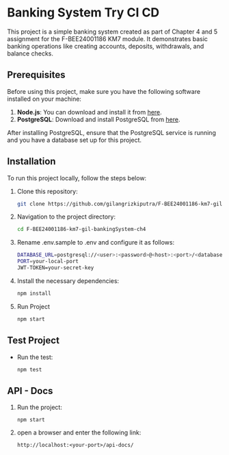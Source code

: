 # Banking System Try CI CD

This project is a simple banking system created as part of Chapter 4 and  5 assignment for the F-BEE24001186 KM7 module. It demonstrates basic banking operations like creating accounts, deposits, withdrawals, and balance checks.

## Prerequisites

Before using this project, make sure you have the following software installed on your machine:

1. **Node.js**: You can download and install it from [here](https://nodejs.org/).
2. **PostgreSQL**: Download and install PostgreSQL from [here](https://www.postgresql.org/download/).

After installing PostgreSQL, ensure that the PostgreSQL service is running and you have a database set up for this project.

## Installation

To run this project locally, follow the steps below:

1. Clone this repository:
   ```bash
   git clone https://github.com/gilangrizkiputra/F-BEE24001186-km7-gil-bankingSystem-ch4.git
   
2. Navigation to the project directory:
   ```bash
   cd F-BEE24001186-km7-gil-bankingSystem-ch4
   
3. Rename .env.sample to .env and configure it as follows:
   ```bash
   DATABASE_URL=postgresql://<user>:<password>@<host>:<port>/<database>?schema=public
   PORT=your-local-port
   JWT-TOKEN=your-secret-key
   
5. Install the necessary dependencies:
   ```bash
   npm install
   
6. Run Project
   ```bash
   npm start

## Test Project
- Run the test:
  ```bash
  npm test

## API - Docs
1. Run the project:
   ```docs
   npm start
3. open a browser and enter the following link:
   ```docs
   http://localhost:<your-port>/api-docs/

